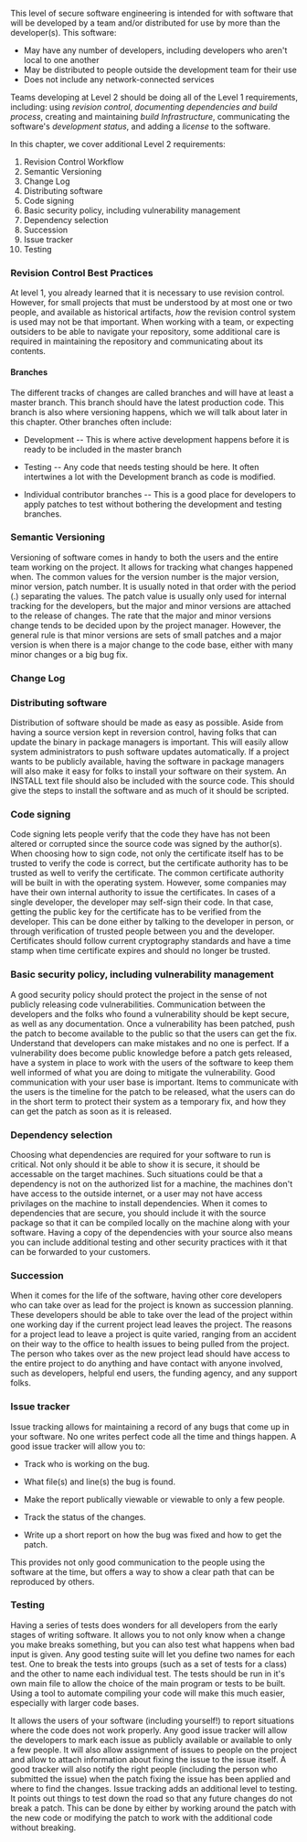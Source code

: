 <!--
.. title: Level 2: BASIC SOFTWARE ENGINEERING PRACTICE
.. slug: level-2
.. date: 2019-04-12 15:21:19 UTC-04:00
.. tags: 
.. category: 
.. link: 
.. description: 
.. type: text
-->

This level of secure software engineering is intended for with software that will be developed by a team and/or distributed for use by more than the developer(s).  This software:

- May have any number of developers, including developers who aren't local to one another
- May be distributed to people outside the development team for their use
- Does not include any network-connected services

Teams developing at Level 2 should be doing all of the Level 1 requirements, including: using *revision control*, *documenting dependencies and build process*, creating and maintaining *build Infrastructure*, communicating the software's *development status*, and adding a *license* to the software.

In this chapter, we cover additional Level 2 requirements:

1. Revision Control Workflow
2. Semantic Versioning
3. Change Log
4. Distributing software
5. Code signing
6. Basic security policy, including vulnerability management
7. Dependency selection
8. Succession
9. Issue tracker
10. Testing

### Revision Control Best Practices

At level 1, you already learned that it is necessary to use revision control.  However, for small projects that must be understood by at most one or two people, and available as historical artifacts, *how* the revision control system is used may not be that important.  When working with a team, or expecting outsiders to be able to navigate your repository, some additional care is required in maintaining the repository and communicating about its contents.

#### Branches

The different tracks of changes are called branches and will have at least a master branch. This branch should have the latest production code. This branch is also where versioning happens, which we will talk about later in this chapter.  Other branches often include:

* Development -- This is where active development happens before it is ready to be included in the master branch

* Testing -- Any code that needs testing should be here. It often intertwines a lot with the Development branch as code is modified.

* Individual contributor branches -- This is a good place for developers to apply patches to test without bothering the development and testing branches.

### Semantic Versioning

Versioning of software comes in handy to both the users and the entire team working on the project. It allows for tracking what changes happened when. The common values for the version number is the major version, minor version, patch number. It is usually noted in that order with the period (.) separating the values. The patch value is usually only used for internal tracking for the developers, but the major and minor versions are attached to the release of changes. The rate that the major and minor versions change tends to be decided upon by the project manager. However, the general rule is that minor versions are sets of small patches and a major version is when there is a major change to the code base, either with many minor changes or a big bug fix.

### Change Log

### Distributing software

Distribution of software should be made as easy as possible. Aside from having a source version kept in reversion control, having folks that can update the binary in package managers is important. This will easily allow system administrators to push software updates automatically. If a project wants to be publicly available, having the software in package managers will also make it easy for folks to install your software on their system. An INSTALL text file should also be included with the source code. This should give the steps to install the software and as much of it should be scripted.

### Code signing

Code signing lets people verify that the code they have has not been altered or corrupted since the source code was signed by the author(s). When choosing how to sign code, not only the certificate itself has to be trusted to verify the code is correct, but the certificate authority has to be trusted as well to verify the certificate. The common certificate authority will be built in with the operating system. However, some companies may have their own internal authority to issue the certificates. In cases of a single developer, the developer may self-sign their code. In that case, getting the public key for the certificate has to be verified from the developer. This can be done either by talking to the developer in person, or through verification of trusted people between you and the developer. Certificates should follow current cryptography standards and have a time stamp when time certificate expires and should no longer be trusted.

### Basic security policy, including vulnerability management

A good security policy should protect the project in the sense of not publicly releasing code vulnerabilities. Communication between the developers and the folks who found a vulnerability should be kept secure, as well as any documentation. Once a vulnerability has been patched, push the patch to become available to the public so that the users can get the fix. Understand that developers can make mistakes and no one is perfect. If a vulnerability does become public knowledge before a patch gets released, have a system in place to work with the users of the software to keep them well informed of what you are doing to mitigate the vulnerability. Good communication with your user base is important. Items to communicate with the users is the timeline for the patch to be released, what the users can do in the short term to protect their system as a temporary fix, and how they can get the patch as soon as it is released.

### Dependency selection

Choosing what dependencies are required for your software to run is critical. Not only should it be able to show it is secure, it should be accessable on the target machines. Such situations could be that a dependency is not on the authorized list for a machine, the machines don't have access to the outside internet, or a user may not have access privilages on the machine to install dependencies. When it comes to dependencies that are secure, you should include it with the source package so that it can be compiled locally on the machine along with your software. Having a copy of the dependencies with your source also means you can include additional testing and other security practices with it that can be forwarded to your customers.

### Succession

When it comes for the life of the software, having other core developers who can take over as lead for the project is known as succession planning. These developers should be able to take over the lead of the project within one working day if the current project lead leaves the project. The reasons for a project lead to leave a project is quite varied, ranging from an accident on their way to the office to health issues to being pulled from the project. The person who takes over as the new project lead should have access to the entire project to do anything and have contact with anyone involved, such as developers, helpful end users, the funding agency, and any support folks.

### Issue tracker

Issue tracking allows for maintaining a record of any bugs that come up in your software. No one writes perfect code all the time and things happen. A good issue tracker will allow you to:

* Track who is working on the bug.

* What file(s) and line(s) the bug is found.

* Make the report publically viewable or viewable to only a few people.

* Track the status of the changes.

* Write up a short report on how the bug was fixed and how to get the patch.

This provides not only good communication to the people using the software at the time, but offers a way to show a clear path that can be reproduced by others.

### Testing

Having a series of tests does wonders for all developers from the early stages of writing software. It allows you to not only know when a change you make breaks something, but you can also test what happens when bad input is given. Any good testing suite will let you define two names for each test. One to break the tests into groups (such as a set of tests for a class) and the other to name each individual test. The tests should be run in it's own main file to allow the choice of the main program or tests to be built. Using a tool to automate compiling your code will make this much easier, especially with larger code bases.

It allows the users of your software (including yourself!) to report situations where the code does not work properly. Any good issue tracker will allow the developers to mark each issue as publicly available or available to only a few people. It will also allow assignment of issues to people on the project and allow to attach information about fixing the issue to the issue itself. A good tracker will also notify the right people (including the person who submitted the issue) when the patch fixing the issue has been applied and where to find the changes. Issue tracking adds an additional level to testing. It points out things to test down the road so that any future changes do not break a patch. This can be done by either by working around the patch with the new code or modifying the patch to work with the additional code without breaking.
